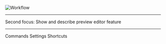 ![Workflow](media/preview.gif)


---

Second focus:
Show and describe preview editor feature

---

Commands
Settings
Shortcuts
